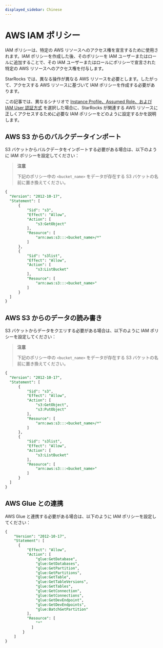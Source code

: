 ```yaml
---
displayed_sidebar: Chinese
---
```


# AWS IAM ポリシー

IAM ポリシーは、特定の AWS リソースへのアクセス権を宣言するために使用されます。IAM ポリシーを作成した後、そのポリシーを IAM ユーザーまたはロールに追加することで、その IAM ユーザーまたはロールにポリシーで宣言された特定の AWS リソースへのアクセス権を付与します。

StarRocks では、異なる操作が異なる AWS リソースを必要とします。したがって、アクセスする AWS リソースに基づいて IAM ポリシーを作成する必要があります。

この記事では、異なるシナリオで [Instance Profile、Assumed Role、および IAM User 認証方式](../integrations/authenticate_to_aws_resources.md#準備作業) を選択した場合に、StarRocks が関連する AWS リソースに正しくアクセスするために必要な IAM ポリシーをどのように設定するかを説明します。

## AWS S3 からのバルクデータインポート

S3 バケットからバルクデータをインポートする必要がある場合は、以下のように IAM ポリシーを設定してください：

> **注意**
>
> 下記のポリシー中の `<bucket_name>` をデータが存在する S3 バケットの名前に置き換えてください。

```SQL
{
  "Version": "2012-10-17",
  "Statement": [
      {
          "Sid": "s3",
          "Effect": "Allow",
          "Action": [
              "s3:GetObject"
          ],
          "Resource": [
              "arn:aws:s3:::<bucket_name>/*"
          ]
      },
      {
          "Sid": "s3list",
          "Effect": "Allow",
          "Action": [
              "s3:ListBucket"
          ],
          "Resource": [
              "arn:aws:s3:::<bucket_name>"
          ]
      }
  ]
}
```

## AWS S3 からのデータの読み書き

S3 バケットからデータをクエリする必要がある場合は、以下のように IAM ポリシーを設定してください：

> **注意**
>
> 下記のポリシー中の `<bucket_name>` をデータが存在する S3 バケットの名前に置き換えてください。

```SQL
{
  "Version": "2012-10-17",
  "Statement": [
      {
          "Sid": "s3",
          "Effect": "Allow",
          "Action": [
              "s3:GetObject", 
              "s3:PutObject"
          ],
          "Resource": [
              "arn:aws:s3:::<bucket_name>/*"
          ]
      },
      {
          "Sid": "s3list",
          "Effect": "Allow",
          "Action": [
              "s3:ListBucket"
          ],
          "Resource": [
              "arn:aws:s3:::<bucket_name>"
          ]
      }
  ]
}
```

## AWS Glue との連携

AWS Glue と連携する必要がある場合は、以下のように IAM ポリシーを設定してください：

```SQL
{
    "Version": "2012-10-17",
    "Statement": [
      {
          "Effect": "Allow",
          "Action": [
              "glue:GetDatabase",
              "glue:GetDatabases",
              "glue:GetPartition",
              "glue:GetPartitions",
              "glue:GetTable",
              "glue:GetTableVersions",
              "glue:GetTables",
              "glue:GetConnection",
              "glue:GetConnections",
              "glue:GetDevEndpoint",
              "glue:GetDevEndpoints",
              "glue:BatchGetPartition"
          ],
          "Resource": [
              "*"
            ]
        }
    ]
}
```
